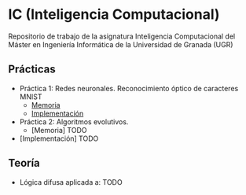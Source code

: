 # IC (Inteligencia Computacional)

Repositorio de trabajo de la asignatura Inteligencia Computacional del Máster en Ingeniería Informática de la Universidad de Granada (UGR)

## Prácticas

* Práctica 1: Redes neuronales. Reconocimiento óptico de caracteres MNIST
  * [Memoria](https://github.com/erseco/ugr_inteligencia_computacional/blob/master/Practica1/memoria/doc.pdf)
  * [Implementación](https://github.com/erseco/ugr_inteligencia_computacional/blob/master/Practica1/mnist.py)
* Práctica 2: Algoritmos evolutivos. 
  * [Memoria] TODO
 * [Implementación] TODO
 
## Teoría

* Lógica difusa aplicada a: TODO

